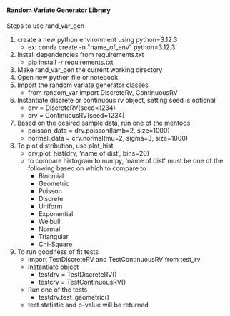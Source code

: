#### Random Variate Generator Library

Steps to use rand_var_gen

1. create a new python environment using python=3.12.3
    - ex: conda create -n "name_of_env" python=3.12.3
2. Install dependencies from requirements.txt
    - pip install -r requirements.txt
3. Make rand_var_gen the current working directory
4. Open new python file or notebook
5. Import the random variate generator classes
    - from random_var import DiscreteRv, ContinuousRV
6. Instantiate discrete or continuous rv object, setting seed is optional
    - drv = DiscreteRV(seed=1234)
    - crv = ContinuousRV(seed=1234)
7. Based on the desired sample data, run one of the mehtods
    - poisson_data = drv.poisson(lamb=2, size=1000)
    - normal_data = crv.normal(mu=2, sigma=3, size=1000)
8. To plot distribution, use plot_hist
    - drv.plot_hist(drv, 'name of dist', bins=20)
    - to compare histogram to numpy, 'name of dist' must be one of the following based on which to compare to
        - Binomial
        - Geometric
        - Poisson
        - Discrete
        - Uniform
        - Exponential
        - Weibull
        - Normal
        - Triangular
        - Chi-Square
9. To run goodness of fit tests
    - import TestDiscreteRV and TestContinuousRV from test_rv
    - instantiate object
        - testdrv = TestDiscreteRV()
        - testcrv = TestContinuousRV()
    - Run one of the tests
        - testdrv.test_geometric()
    - test statistic and p-value will be returned
